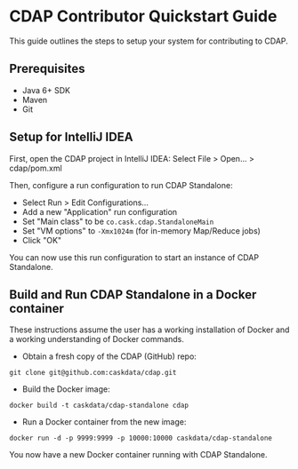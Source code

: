 
# CDAP Contributor Quickstart Guide

This guide outlines the steps to setup your system for contributing to CDAP.

## Prerequisites
* Java 6+ SDK
* Maven
* Git

## Setup for IntelliJ IDEA

First, open the CDAP project in IntelliJ IDEA: Select File > Open... > cdap/pom.xml

Then, configure a run configuration to run CDAP Standalone:

* Select Run > Edit Configurations...
* Add a new "Application" run configuration
* Set "Main class" to be `co.cask.cdap.StandaloneMain`
* Set "VM options" to `-Xmx1024m` (for in-memory Map/Reduce jobs)
* Click "OK"

You can now use this run configuration to start an instance of CDAP Standalone.

## Build and Run CDAP Standalone in a Docker container
These instructions assume the user has a working installation of Docker and a working understanding of Docker commands.

* Obtain a fresh copy of the CDAP (GitHub) repo:
```
git clone git@github.com:caskdata/cdap.git
```

* Build the Docker image:
```
docker build -t caskdata/cdap-standalone cdap
```

* Run a Docker container from the new image:
```
docker run -d -p 9999:9999 -p 10000:10000 caskdata/cdap-standalone
```

You now have a new Docker container running with CDAP Standalone.
